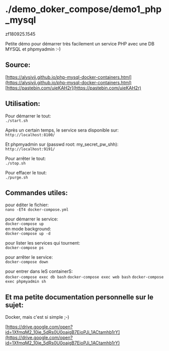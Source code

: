 # ./demo_doker_compose/demo1_php_mysql
zf180925.1545

Petite démo pour démarrer très facilement un service PHP avec une DB MYSQL et phpmyadmin :-)

## Source: 
[https://alysivji.github.io/php-mysql-docker-containers.html](https://alysivji.github.io/php-mysql-docker-containers.html)
[https://pastebin.com/uieKAH2r](https://pastebin.com/uieKAH2r)


## Utilisation:

Pour démarrer le tout:<br>
`./start.sh`

Après un certain temps, le service sera disponible sur:<br>
`http://localhost:8100/`

Et phpmyadmin sur (passwd root: my_secret_pw_shh):
`http://localhost:9191/`

Pour arrêter le tout:<br>
`./stop.sh`

Pour effacer le tout:<br>
`./purge.sh`


## Commandes utiles:

pour éditer le fichier:<br>
`nano -ET4 docker-compose.yml`

pour démarrer le service:<br>
`docker-compose up`<br>
en mode background:<br>
`docker-compose up -d`

pour lister les services qui tournent:<br>
`docker-compose ps`

pour arrêter le service:<br>
`docker-compose down`

pour entrer dans leS containerS:<br>
`docker-compose exec db bash`
`docker-compose exec web bash`
`docker-compose exec phpmyadmin sh`


## Et ma petite documentation personnelle sur le sujet:

Docker, mais c'est si simple ;-)

[https://drive.google.com/open?id=1XfmqM2_10ie_5dRs0U0oajgB7EioPJi_1ACtamhb1rY](https://drive.google.com/open?id=1XfmqM2_10ie_5dRs0U0oajgB7EioPJi_1ACtamhb1rY)



